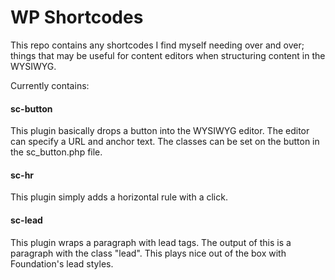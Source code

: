# WP Shortcodes

This repo contains any shortcodes I find myself needing over and over; things that may be useful for content editors when structuring content in the WYSIWYG.

Currently contains:

#### sc-button
This plugin basically drops a button into the WYSIWYG editor. The editor can specify a URL and anchor text. The classes can be set on the button in the sc_button.php file.

#### sc-hr
This plugin simply adds a horizontal rule with a click.

#### sc-lead
This plugin wraps a paragraph with lead tags. The output of this is a paragraph with the class "lead". This plays nice out of the box with Foundation's lead styles.
